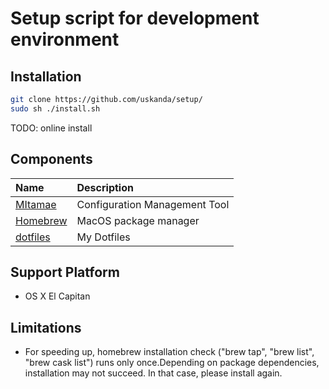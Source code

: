Setup script for development environment
============

Installation
------------------

```sh
git clone https://github.com/uskanda/setup/
sudo sh ./install.sh
```

TODO: online install 

Components
-------------------

|Name|Description|
|:----|:----|
| [MItamae](https://github.com/k0kubun/mitamae) | Configuration Management Tool|
| [Homebrew](http://brew.sh/)| MacOS package manager|
| [dotfiles](https://github.com/uskanda/dotfiles)|My Dotfiles|

Support Platform
------------------
* OS X El Capitan

Limitations
------------------
* For speeding up, homebrew installation check ("brew tap", "brew list", "brew cask list") runs only once.Depending on package dependencies, installation may not succeed. In that case, please install again.
